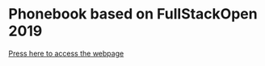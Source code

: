 # Phonebook based on FullStackOpen 2019

[Press here to access the webpage](https://shrouded-lowlands-48334.herokuapp.com/)
